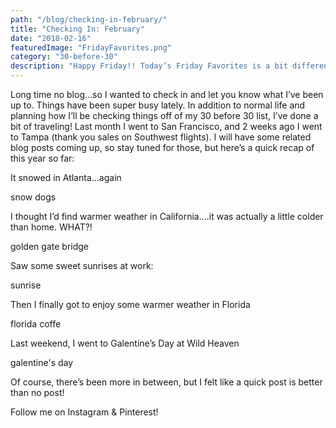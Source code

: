 ```yaml
---
path: "/blog/checking-in-february/"
title: "Checking In: February"
date: "2018-02-16"
featuredImage: "FridayFavorites.png"
category: "30-before-30"
description: "Happy Friday!! Today’s Friday Favorites is a bit different because yesterday marked 6 months into my 30 Before 30 challenge! Here’s an update on how it’s going!"
---
```


Long time no blog…so I wanted to check in and let you know what I’ve been up to. Things have been super busy lately. In addition to normal life and planning how I’ll be checking things off of my 30 before 30 list, I’ve done a bit of traveling! Last month I went to San Francisco, and 2 weeks ago I went to Tampa (thank you sales on Southwest flights). I will have some related blog posts coming up, so stay tuned for those, but here’s a quick recap of this year so far:

It snowed in Atlanta…again

snow dogs

I thought I’d find warmer weather in California….it was actually a little colder than home. WHAT?!

golden gate bridge

Saw some sweet sunrises at work:

sunrise

Then I finally got to enjoy some warmer weather in Florida

florida coffe

Last weekend, I went to Galentine’s Day at Wild Heaven

galentine's day

Of course, there’s been more in between, but I felt like a quick post is better than no post!

Follow me on Instagram & Pinterest!
